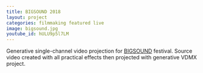 ```yaml
---
title: BIGSOUND 2018
layout: project
categories: filmmaking featured live
image: bigsound.jpg
youtube_id: hULU9p5l7LM
---
```


Generative single-channel video projection for [BIGSOUND][] festival.
Source video created with all practical effects then projected with
generative VDMX project.

[bigsound]: https://www.bigsound.org.au/conference/visual-arts-showcase
